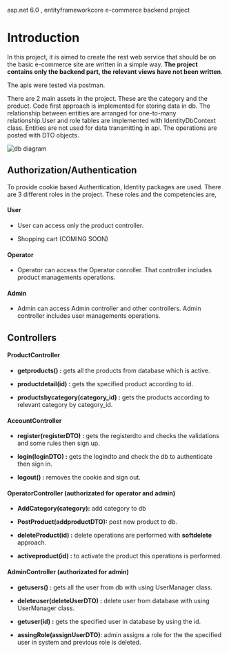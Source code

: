 asp.net 6.0 , entityframeworkcore e-commerce backend project

# **Introduction**

In this project, it is aimed to create the rest web service that should be on the basic e-commerce site are written in a simple way. **The project contains only the backend part, the relevant views have not been written**.

The apis were tested via postman.


There are 2 main assets in the project. These are the category and the product. Code first approach is implemented for storing data in db. The relationship between entities are arranged for one-to-many relationship.User and role tables are implemented with IdentityDbContext class. Entities are not used for data transmitting in api. The operations are posted with DTO objects.




![db diagram](https://user-images.githubusercontent.com/72139693/223053186-c6d960d5-a6d3-46c0-99df-9837a5ebbf42.PNG)





## **Authorization/Authentication**

To provide cookie based Authentication, Identity packages are used.
There are 3 different roles in the project. These roles and the competencies are, 

  #### **User**

- User can access only the product controller.

- Shopping cart (COMING SOON)


#### **Operator**

- Operator can access the Operator conroller. That controller includes product managements operations.

#### **Admin** 

- Admin can access Admin controller and other controllers. Admin controller includes user managements operations.


## **Controllers**

#### **ProductController**

- **getproducts() :** gets all the products from database which is active.

- **productdetail(id) :** gets the specified product according to id. 

- **productsbycategory(category_id) :** gets the products according to relevant category by category_id.


#### **AccountController**


- **register(registerDTO) :** gets the registerdto and checks the validations and some rules then sign up.

- **login(loginDTO) :** gets the logindto and check the db to authenticate then sign in.

- **logout() :** removes the cookie and sign out.


#### **OperatorController (authorizated for operator and admin)**

- **AddCategory(category):** add category to db 

- **PostProduct(addproductDTO):** post new product to db.

- **deleteProduct(id) :** delete operations are performed with **softdelete** approach.

- **activeproduct(id) :** to activate the product this operations is performed.


#### **AdminController (authorizated for admin)**

- **getusers() :** gets all the user from db with using UserManager class.

- **deleteuser(deleteUserDTO) :** delete user from database with using UserManager class.

- **getuser(id) :** gets the specified user in database by using the id.

- **assingRole(assignUserDTO)**: admin assigns a role for the the specified user in system and previous role is deleted.
